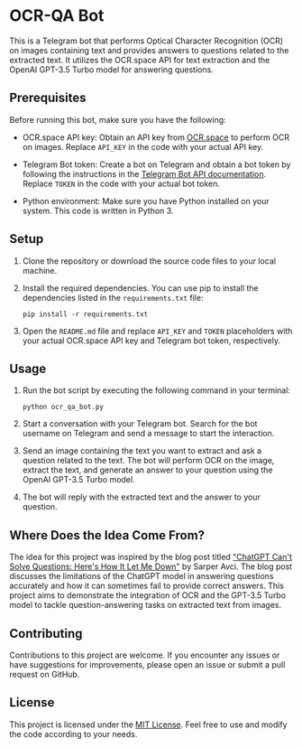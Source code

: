 # OCR-QA Bot

This is a Telegram bot that performs Optical Character Recognition (OCR) on images containing text and provides answers to questions related to the extracted text. It utilizes the OCR.space API for text extraction and the OpenAI GPT-3.5 Turbo model for answering questions.

## Prerequisites

Before running this bot, make sure you have the following:

- OCR.space API key: Obtain an API key from [OCR.space](https://ocr.space/ocrapi) to perform OCR on images. Replace `API_KEY` in the code with your actual API key.

- Telegram Bot token: Create a bot on Telegram and obtain a bot token by following the instructions in the [Telegram Bot API documentation](https://core.telegram.org/bots#botfather). Replace `TOKEN` in the code with your actual bot token.

- Python environment: Make sure you have Python installed on your system. This code is written in Python 3.

## Setup

1. Clone the repository or download the source code files to your local machine.

2. Install the required dependencies. You can use pip to install the dependencies listed in the `requirements.txt` file:

   ```
   pip install -r requirements.txt
   ```

3. Open the `README.md` file and replace `API_KEY` and `TOKEN` placeholders with your actual OCR.space API key and Telegram bot token, respectively.

## Usage

1. Run the bot script by executing the following command in your terminal:

   ```
   python ocr_qa_bot.py
   ```

2. Start a conversation with your Telegram bot. Search for the bot username on Telegram and send a message to start the interaction.

3. Send an image containing the text you want to extract and ask a question related to the text. The bot will perform OCR on the image, extract the text, and generate an answer to your question using the OpenAI GPT-3.5 Turbo model.

4. The bot will reply with the extracted text and the answer to your question.
## Where Does the Idea Come From?

The idea for this project was inspired by the blog post titled ["ChatGPT Can't Solve Questions: Here's How It Let Me Down"](https://sarperavci.com/chatgpt-cant-solve-questions-heres-how-it-let-me-down) by Sarper Avci. The blog post discusses the limitations of the ChatGPT model in answering questions accurately and how it can sometimes fail to provide correct answers. This project aims to demonstrate the integration of OCR and the GPT-3.5 Turbo model to tackle question-answering tasks on extracted text from images.

## Contributing

Contributions to this project are welcome. If you encounter any issues or have suggestions for improvements, please open an issue or submit a pull request on GitHub.

## License

This project is licensed under the [MIT License](LICENSE). Feel free to use and modify the code according to your needs.
